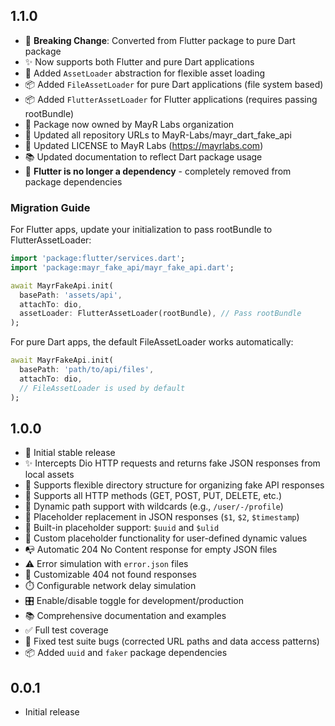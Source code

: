 ## 1.1.0

- 🎉 **Breaking Change**: Converted from Flutter package to pure Dart package
- ✨ Now supports both Flutter and pure Dart applications
- 🔧 Added `AssetLoader` abstraction for flexible asset loading
- 📦 Added `FileAssetLoader` for pure Dart applications (file system based)
- 📦 Added `FlutterAssetLoader` for Flutter applications (requires passing rootBundle)
- 🏢 Package now owned by MayR Labs organization
- 📝 Updated all repository URLs to MayR-Labs/mayr_dart_fake_api
- 📄 Updated LICENSE to MayR Labs (https://mayrlabs.com)
- 📚 Updated documentation to reflect Dart package usage
- 🎯 **Flutter is no longer a dependency** - completely removed from package dependencies

### Migration Guide

For Flutter apps, update your initialization to pass rootBundle to FlutterAssetLoader:

```dart
import 'package:flutter/services.dart';
import 'package:mayr_fake_api/mayr_fake_api.dart';

await MayrFakeApi.init(
  basePath: 'assets/api',
  attachTo: dio,
  assetLoader: FlutterAssetLoader(rootBundle), // Pass rootBundle
);
```

For pure Dart apps, the default FileAssetLoader works automatically:

```dart
await MayrFakeApi.init(
  basePath: 'path/to/api/files',
  attachTo: dio,
  // FileAssetLoader is used by default
);
```

## 1.0.0

- 🎉 Initial stable release
- ✨ Intercepts Dio HTTP requests and returns fake JSON responses from local assets
- 📁 Supports flexible directory structure for organizing fake API responses
- 🔄 Supports all HTTP methods (GET, POST, PUT, DELETE, etc.)
- 🌟 Dynamic path support with wildcards (e.g., `/user/-/profile`)
- 🔧 Placeholder replacement in JSON responses (`$1`, `$2`, `$timestamp`)
- 🎲 Built-in placeholder support: `$uuid` and `$ulid`
- 🔧 Custom placeholder functionality for user-defined dynamic values
- 📭 Automatic 204 No Content response for empty JSON files
- ⚠️ Error simulation with `error.json` files
- 🚫 Customizable 404 not found responses
- ⏱️ Configurable network delay simulation
- 🎛️ Enable/disable toggle for development/production
- 📚 Comprehensive documentation and examples
- ✅ Full test coverage
- 🐛 Fixed test suite bugs (corrected URL paths and data access patterns)
- 📦 Added `uuid` and `faker` package dependencies

## 0.0.1

- Initial release

